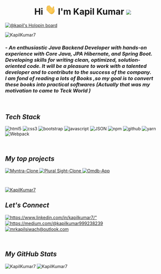 <!----------------------------------- Heading Section ------------------------------------>
<h1 align="center">
    Hi
    <img src="https://raw.githubusercontent.com/ABSphreak/ABSphreak/master/gifs/Hi.gif" width="35">
    I'm Kapil Kumar
    <img src="https://camo.githubusercontent.com/d3359cb00ab0b5ed8f2e1fe3fceb4fbaf3b614340f8c0db99c17b9f50b351770/68747470733a2f2f656d6f6a69732e736c61636b6d6f6a69732e636f6d2f656d6f6a69732f696d616765732f313533313834393433302f343234362f626c6f622d73756e676c61737365732e6769663f31353331383439343330" width="35">
</h1>

[![@kapil's Holopin board](https://holopin.me/kapil)](https://holopin.io/@kapil)
<p align="left"> <img src="https://komarev.com/ghpvc/?username=KapilKumar7&label=Profile%20views&color=0e75b6&style=flat" alt="KapilKumar7" /> </p>



<!----------------------------------- About Section ------------------------------------>

<h3>
    <i>- An enthusiastic Java Backend Developer with hands-on experience with Core
Java, JPA Hibernate, and Spring Boot. Developing skills for writing clean,
optimized, solution-oriented code. It will be a pleasure to work with a talented
developer and to contribute to the success of the company. <br> I am fond of reading a lots of Books ,so my goal is to convert these books into practical softwares (Actually that was my motivation to came to Teck World )  </i>
</h3>
<br>
<!----------------------------------- Profile View Section ------------------------------------>

<!----------------------------------- Tech Stack Section ------------------------------------>

<h2><i>Tech Stack</i></h2>

<p>
    <img src="https://img.shields.io/badge/HTML5-E34F26?style=for-the-badge&logo=html5&logoColor=white" alt="html5" />
    <img src="https://img.shields.io/badge/CSS3-1572B6?style=for-the-badge&logo=css3&logoColor=white" alt="css3" />
    <img src="https://img.shields.io/badge/Bootstrap-563D7C?style=for-the-badge&logo=bootstrap&logoColor=white" alt="bootstrap" />  
    <img src="https://img.shields.io/badge/JavaScript-323330?style=for-the-badge&logo=javascript&logoColor=F7DF1E" alt="javascript" />
     <img src="https://img.shields.io/badge/json-5E5C5C?style=for-the-badge&logo=json&logoColor=Pink" alt="JSON" />    
    <img src="https://img.shields.io/badge/npm-CB3837?style=for-the-badge&logo=npm&logoColor=white" alt="npm" />
    <img src="https://img.shields.io/badge/GitHub-100000?style=for-the-badge&logo=github&logoColor=white" alt="github" />
    <img src="https://img.shields.io/badge/Yarn-2C8EBB?style=for-the-badge&logo=yarn&logoColor=white"alt="yarn"/>
    <img src="https://img.shields.io/badge/Webpack-8DD6F9?style=for-the-badge&logo=Webpack&logoColor=white"alt="Webpack"/>
    <img src="https://img.shields.io/badge/Java-ED8B00?style=for-the-badge&logo=java&logoColor=white"alt=""/>
    <img src="https://img.shields.io/badge/Python-FFD43B?style=for-the-badge&logo=python&logoColor=blue"alt=""/>   
    <img src="https://img.shields.io/badge/Spring-6DB33F?style=for-the-badge&logo=spring&logoColor=white"alt=""/> 
    <img src="https://img.shields.io/badge/Spring_Boot-F2F4F9?style=for-the-badge&logo=spring-boot"alt=""/>
    <img src="https://img.shields.io/badge/Solidity-e6e6e6?style=for-the-badge&logo=solidity&logoColor=black"alt=""/> 
    <img src="https://img.shields.io/badge/web3.js-F16822?style=for-the-badge&logo=web3.js&logoColor=white"alt=""/>
  
</p>
<br>



<!----------------------------------- Project Section ------------------------------------>

<h2><i>My top projects</i></h2>


<p align="left">
    <a href="https://github.com/KapilKumar7/myntra.com-Clone" target="blank">
        <img src="https://img.shields.io/static/v1?style=for-the-badge&message=Myntra Clone&color=f41cb2&logo=Myntra&logoColor=FFFFFF&label=" alt="Myntra-Clone" />
    </a>
    <a href="https://github.com/KapilKumar7/pluralsightclone" target="blank">
        <img src="https://img.shields.io/static/v1?style=for-the-badge&message=Plural Sight-Clone&color=1BB91F&logo=tmux&logoColor=FFFFFF&label=" alt="Plural Sight-Clone" />
    </a>
    <a href="https://github.com/KapilKumar7/omdb_Movies" target="blank">
        <img src="https://img.shields.io/static/v1?style=for-the-badge&message=omdb_Movies App&color=FD3A5C&logo=hotjar&logoColor=FFFFFF&label=" alt="Omdb-App" />
    </a>
    
    
</p>
<br>



<!----------------------------------- Social Media Links Section ------------------------------------>
<p align="left"> <a href="https://github.com/ryo-ma/github-profile-trophy"><img src="https://github-profile-trophy.vercel.app/?username=KapilKumar7" alt="KapilKumar7" /></a> </p>

<h2><i>Let's Connect</i></h2>


<p align="left">
    <a href="https://www.linkedin.com/in/kapilkumar7/">
        <img align="center" src="https://img.shields.io/badge/LinkedIn-0077B5?style=for-the-badge&logo=linkedin&logoColor=white" alt=https://www.linkedin.com/in/kapilkumar7/" />
    </a>
    <a href="https://medium.com/@kapilkumar999238239">
        <img align="center" src="https://img.shields.io/badge/Medium-12100E?style=for-the-badge&logo=medium&logoColor=white" alt="https://medium.com/@kapilkumar999238239" />
    </a>
    </a>
    <a title="mrkapilsiwach@outlook.com" href="mailto:mrkapilsiwach@outlook.com">
        <img align="center" src="https://img.shields.io/badge/Gmail-D14836?style=for-the-badge&logo=gmail&logoColor=white" alt="mrkapilsiwach@outlook.com" />
    </a>
    
    
</p>
<br>



<!----------------------------------- GitHub Stats Section ------------------------------------>

<h2><i>My GitHub Stats</i></h2>

<p>
    <img align="center" src="https://github-readme-stats.vercel.app/api?username=KapilKumar7&show_icons=true&include_all_commits=true&count_private=true&hide=issues,contribs&border_radius=0&locale=en&theme=dark" alt="KapilKumar7" height="139" />
    <img align="center" src="https://github-readme-stats.vercel.app/api/top-langs/?username=KapilKumar7&layout=compact&exclude_repo=Lybrate-Website-Clone-Version-2.0,Lybrate-Website-Clone,Adidas-Clone&hide=Shell&border_radius=0&theme=dark" alt="KapilKumar7" height="139" />
   
</p>
<br>



<!----------------------------------- Top Repository Section ------------------------------------>

    
      
</p>
